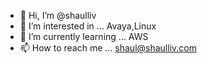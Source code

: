 - 👋 Hi, I’m @shaulliv
- 👀 I’m interested in ... Avaya,Linux
- 🌱 I’m currently learning ... AWS
- 📫 How to reach me ... shaul@shaulliv.com

<!---
shaulliv/shaulliv is a ✨ special ✨ repository because its `README.md` (this file) appears on your GitHub profile.
You can click the Preview link to take a look at your changes.
--->
